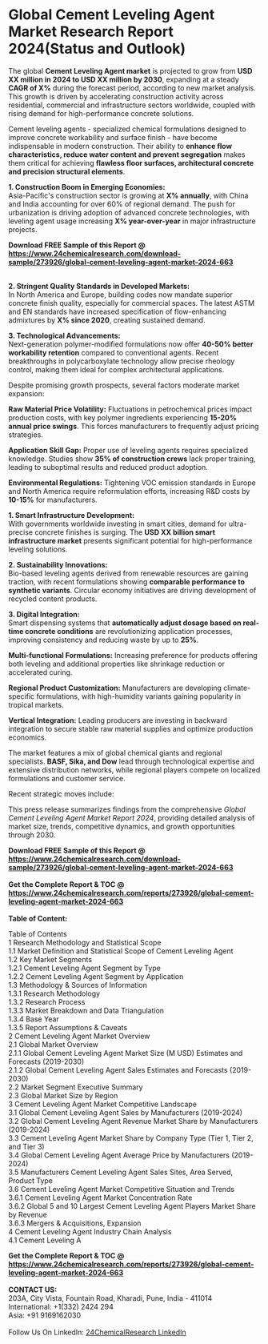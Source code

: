 <h1>Global Cement Leveling Agent Market Research Report 2024(Status and Outlook)</h1><p>The global <strong>Cement Leveling Agent market</strong> is projected to grow from <strong>USD XX million in 2024 to USD XX million by 2030</strong>, expanding at a steady <strong>CAGR of X%</strong> during the forecast period, according to new market analysis. This growth is driven by accelerating construction activity across residential, commercial and infrastructure sectors worldwide, coupled with rising demand for high-performance concrete solutions.</p><p>Cement leveling agents - specialized chemical formulations designed to improve concrete workability and surface finish - have become indispensable in modern construction. Their ability to <strong>enhance flow characteristics, reduce water content and prevent segregation</strong> makes them critical for achieving <strong>flawless floor surfaces, architectural concrete and precision structural elements</strong>.</p><p><strong>1. Construction Boom in Emerging Economies:</strong><br>
Asia-Pacific's construction sector is growing at <strong>X% annually</strong>, with China and India accounting for over 60% of regional demand. The push for urbanization is driving adoption of advanced concrete technologies, with leveling agent usage increasing <strong>X% year-over-year</strong> in major infrastructure projects.</p><div><b>Download FREE Sample of this Report @ 
            <a href="https://www.24chemicalresearch.com/download-sample/273926/global-cement-leveling-agent-market-2024-663">
            https://www.24chemicalresearch.com/download-sample/273926/global-cement-leveling-agent-market-2024-663</a></b></div><br><p><strong>2. Stringent Quality Standards in Developed Markets:</strong><br>
In North America and Europe, building codes now mandate superior concrete finish quality, especially for commercial spaces. The latest ASTM and EN standards have increased specification of flow-enhancing admixtures by <strong>X% since 2020</strong>, creating sustained demand.</p><p><strong>3. Technological Advancements:</strong><br>
Next-generation polymer-modified formulations now offer <strong>40-50% better workability retention</strong> compared to conventional agents. Recent breakthroughs in polycarboxylate technology allow precise rheology control, making them ideal for complex architectural applications.</p><p>Despite promising growth prospects, several factors moderate market expansion:</p><p><strong>Raw Material Price Volatility:</strong> Fluctuations in petrochemical prices impact production costs, with key polymer ingredients experiencing <strong>15-20% annual price swings</strong>. This forces manufacturers to frequently adjust pricing strategies.</p><p><strong>Application Skill Gap:</strong> Proper use of leveling agents requires specialized knowledge. Studies show <strong>35% of construction crews</strong> lack proper training, leading to suboptimal results and reduced product adoption.</p><p><strong>Environmental Regulations:</strong> Tightening VOC emission standards in Europe and North America require reformulation efforts, increasing R&amp;D costs by <strong>10-15%</strong> for manufacturers.</p><p><strong>1. Smart Infrastructure Development:</strong><br>
With governments worldwide investing in smart cities, demand for ultra-precise concrete finishes is surging. The <strong>USD XX billion smart infrastructure market</strong> presents significant potential for high-performance leveling solutions.</p><p><strong>2. Sustainability Innovations:</strong><br>
Bio-based leveling agents derived from renewable resources are gaining traction, with recent formulations showing <strong>comparable performance to synthetic variants</strong>. Circular economy initiatives are driving development of recycled content products.</p><p><strong>3. Digital Integration:</strong><br>
Smart dispensing systems that <strong>automatically adjust dosage based on real-time concrete conditions</strong> are revolutionizing application processes, improving consistency and reducing waste by up to <strong>25%</strong>.</p><p><strong>Multi-functional Formulations:</strong> Increasing preference for products offering both leveling and additional properties like shrinkage reduction or accelerated curing.</p><p><strong>Regional Product Customization:</strong> Manufacturers are developing climate-specific formulations, with high-humidity variants gaining popularity in tropical markets.</p><p><strong>Vertical Integration:</strong> Leading producers are investing in backward integration to secure stable raw material supplies and optimize production economics.</p><p>The market features a mix of global chemical giants and regional specialists. <strong>BASF, Sika, and Dow</strong> lead through technological expertise and extensive distribution networks, while regional players compete on localized formulations and customer service.</p><p>Recent strategic moves include:</p><p>This press release summarizes findings from the comprehensive <em>Global Cement Leveling Agent Market Report 2024</em>, providing detailed analysis of market size, trends, competitive dynamics, and growth opportunities through 2030.</p><div><b>Download FREE Sample of this Report @ 
            <a href="https://www.24chemicalresearch.com/download-sample/273926/global-cement-leveling-agent-market-2024-663">
            https://www.24chemicalresearch.com/download-sample/273926/global-cement-leveling-agent-market-2024-663</a></b></div><br><div><b>Get the Complete Report & TOC @ 
            <a href="https://www.24chemicalresearch.com/reports/273926/global-cement-leveling-agent-market-2024-663">
            https://www.24chemicalresearch.com/reports/273926/global-cement-leveling-agent-market-2024-663</a></b></div><br>
            <b>Table of Content:</b><p>Table of Contents<br />
1 Research Methodology and Statistical Scope<br />
1.1 Market Definition and Statistical Scope of Cement Leveling Agent<br />
1.2 Key Market Segments<br />
1.2.1 Cement Leveling Agent Segment by Type<br />
1.2.2 Cement Leveling Agent Segment by Application<br />
1.3 Methodology & Sources of Information<br />
1.3.1 Research Methodology<br />
1.3.2 Research Process<br />
1.3.3 Market Breakdown and Data Triangulation<br />
1.3.4 Base Year<br />
1.3.5 Report Assumptions & Caveats<br />
2 Cement Leveling Agent Market Overview<br />
2.1 Global Market Overview<br />
2.1.1 Global Cement Leveling Agent Market Size (M USD) Estimates and Forecasts (2019-2030)<br />
2.1.2 Global Cement Leveling Agent Sales Estimates and Forecasts (2019-2030)<br />
2.2 Market Segment Executive Summary<br />
2.3 Global Market Size by Region<br />
3 Cement Leveling Agent Market Competitive Landscape<br />
3.1 Global Cement Leveling Agent Sales by Manufacturers (2019-2024)<br />
3.2 Global Cement Leveling Agent Revenue Market Share by Manufacturers (2019-2024)<br />
3.3 Cement Leveling Agent Market Share by Company Type (Tier 1, Tier 2, and Tier 3)<br />
3.4 Global Cement Leveling Agent Average Price by Manufacturers (2019-2024)<br />
3.5 Manufacturers Cement Leveling Agent Sales Sites, Area Served, Product Type<br />
3.6 Cement Leveling Agent Market Competitive Situation and Trends<br />
3.6.1 Cement Leveling Agent Market Concentration Rate<br />
3.6.2 Global 5 and 10 Largest Cement Leveling Agent Players Market Share by Revenue<br />
3.6.3 Mergers & Acquisitions, Expansion<br />
4 Cement Leveling Agent Industry Chain Analysis<br />
4.1 Cement Leveling A</p><div><b>Get the Complete Report & TOC @ 
            <a href="https://www.24chemicalresearch.com/reports/273926/global-cement-leveling-agent-market-2024-663">
            https://www.24chemicalresearch.com/reports/273926/global-cement-leveling-agent-market-2024-663</a></b></div><br><b>CONTACT US:</b><br>
            203A, City Vista, Fountain Road, Kharadi, Pune, India - 411014<br>
            International: +1(332) 2424 294<br>
            Asia: +91 9169162030 <br><br>
            Follow Us On LinkedIn: <a href="https://www.linkedin.com/company/24chemicalresearch/">24ChemicalResearch LinkedIn</a>
